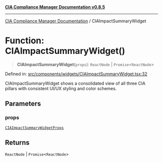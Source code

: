 [**CIA Compliance Manager Documentation v0.8.5**](../README.md)

***

[CIA Compliance Manager Documentation](../globals.md) / CIAImpactSummaryWidget

# Function: CIAImpactSummaryWidget()

> **CIAImpactSummaryWidget**(`props`): `ReactNode` \| `Promise`\<`ReactNode`\>

Defined in: [src/components/widgets/CIAImpactSummaryWidget.tsx:32](https://github.com/Hack23/cia-compliance-manager/blob/b799ef22d9067d09cc69eaeddf109ac9dcdce934/src/components/widgets/CIAImpactSummaryWidget.tsx#L32)

CIAImpactSummaryWidget shows a consolidated view of all three CIA pillars
with consistent UI/UX styling and color schemes.

## Parameters

### props

[`CIAImpactSummaryWidgetProps`](../interfaces/CIAImpactSummaryWidgetProps.md)

## Returns

`ReactNode` \| `Promise`\<`ReactNode`\>
